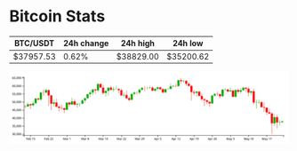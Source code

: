 # Bitcoin Stats

BTC/USDT|24h change|24h high|24h low|
|---|---|---|---|
|$37957.53|0.62%|$38829.00|$35200.62|

<img src="./chart.svg">
